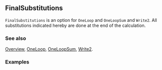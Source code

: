 ## FinalSubstitutions

`FinalSubstitutions` is an option for `OneLoop` and `OneLoopSum` and `Write2`. All substitutions indicated hereby are done at the end of the calculation.

### See also

[Overview](Extra/FeynCalc.md), [OneLoop](OneLoop.md), [OneLoopSum](OneLoopSum.md), [Write2](Write2.md).

### Examples
